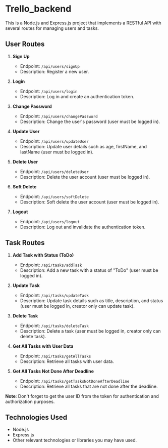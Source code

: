# Trello_backend

This is a Node.js and Express.js project that implements a RESTful API with several routes for managing users and tasks.

## User Routes

1. **Sign Up**
   - Endpoint: `/api/users/signUp`
   - Description: Register a new user.
   
2. **Login**
   - Endpoint: `/api/users/login`
   - Description: Log in and create an authentication token.

3. **Change Password**
   - Endpoint: `/api/users/changePassword`
   - Description: Change the user's password (user must be logged in).

4. **Update User**
   - Endpoint: `/api/users/updateUser`
   - Description: Update user details such as age, firstName, and lastName (user must be logged in).

5. **Delete User**
   - Endpoint: `/api/users/deleteUser`
   - Description: Delete the user account (user must be logged in).

6. **Soft Delete**
   - Endpoint: `/api/users/softDelete`
   - Description: Soft delete the user account (user must be logged in).

7. **Logout**
   - Endpoint: `/api/users/logout`
   - Description: Log out and invalidate the authentication token.

## Task Routes

1. **Add Task with Status (ToDo)**
   - Endpoint: `/api/tasks/addTask`
   - Description: Add a new task with a status of "ToDo" (user must be logged in).

2. **Update Task**
   - Endpoint: `/api/tasks/updateTask`
   - Description: Update task details such as title, description, and status (user must be logged in, creator only can update task).

3. **Delete Task**
   - Endpoint: `/api/tasks/deleteTask`
   - Description: Delete a task (user must be logged in, creator only can delete task).

4. **Get All Tasks with User Data**
   - Endpoint: `/api/tasks/getAllTasks`
   - Description: Retrieve all tasks with user data.

5. **Get All Tasks Not Done After Deadline**
   - Endpoint: `/api/tasks/getTasksNotDoneAfterDeadline`
   - Description: Retrieve all tasks that are not done after the deadline.

**Note**: Don't forget to get the user ID from the token for authentication and authorization purposes.

## Technologies Used

- Node.js
- Express.js
- Other relevant technologies or libraries you may have used.
